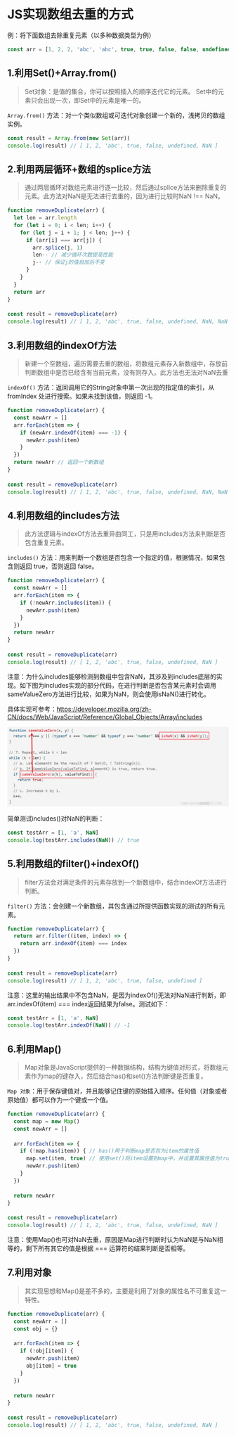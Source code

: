 # JS实现数组去重的方式

例：将下面数组去除重复元素（以多种数据类型为例）

```javascript
const arr = [1, 2, 2, 'abc', 'abc', true, true, false, false, undefined, undefined, NaN, NaN]

```

## 1.利用Set()+Array.from()

> Set对象：是值的集合，你可以按照插入的顺序迭代它的元素。 Set中的元素只会出现一次，即Set中的元素是唯一的。

```Array.from()``` 方法：对一个类似数组或可迭代对象创建一个新的，浅拷贝的数组实例。

```javascript
const result = Array.from(new Set(arr))
console.log(result) // [ 1, 2, 'abc', true, false, undefined, NaN ]

```

## 2.利用两层循环+数组的splice方法

> 通过两层循环对数组元素进行逐一比较，然后通过splice方法来删除重复的元素。此方法对NaN是无法进行去重的，因为进行比较时NaN !== NaN。

```javascript
function removeDuplicate(arr) {
  let len = arr.length
  for (let i = 0; i < len; i++) {
    for (let j = i + 1; j < len; j++) {
      if (arr[i] === arr[j]) {
        arr.splice(j, 1)
        len-- // 减少循环次数提高性能
        j-- // 保证j的值自加后不变
      }
    }
  }
  return arr
}

const result = removeDuplicate(arr)
console.log(result) // [ 1, 2, 'abc', true, false, undefined, NaN, NaN ]

```

## 3.利用数组的indexOf方法

> 新建一个空数组，遍历需要去重的数组，将数组元素存入新数组中，存放前判断数组中是否已经含有当前元素，没有则存入。此方法也无法对NaN去重

```indexOf()``` 方法：返回调用它的String对象中第一次出现的指定值的索引，从 fromIndex 处进行搜索。如果未找到该值，则返回 -1。

```javascript
function removeDuplicate(arr) {
  const newArr = []
  arr.forEach(item => {
    if (newArr.indexOf(item) === -1) {
      newArr.push(item)
    }
  })
  return newArr // 返回一个新数组
}

const result = removeDuplicate(arr)
console.log(result) // [ 1, 2, 'abc', true, false, undefined, NaN, NaN ]

```

## 4.利用数组的includes方法

> 此方法逻辑与indexOf方法去重异曲同工，只是用includes方法来判断是否包含重复元素。

```includes()``` 方法：用来判断一个数组是否包含一个指定的值，根据情况，如果包含则返回 true，否则返回 false。

```javascript
function removeDuplicate(arr) {
  const newArr = []
  arr.forEach(item => {
    if (!newArr.includes(item)) {
      newArr.push(item)
    }
  })
  return newArr
}

const result = removeDuplicate(arr)
console.log(result) // [ 1, 2, 'abc', true, false, undefined, NaN ]

```

注意：为什么includes能够检测到数组中包含NaN，其涉及到includes底层的实现。如下图为includes实现的部分代码，在进行判断是否包含某元素时会调用sameValueZero方法进行比较，如果为NaN，则会使用isNaN()进行转化。

具体实现可参考：https://developer.mozilla.org/zh-CN/docs/Web/JavaScript/Reference/Global_Objects/Array/includes

![distinct-01.png](./images/distinct-01.png)

简单测试includes()对NaN的判断：

```javascript
const testArr = [1, 'a', NaN]
console.log(testArr.includes(NaN)) // true

```

## 5.利用数组的filter()+indexOf()

> filter方法会对满足条件的元素存放到一个新数组中，结合indexOf方法进行判断。

```filter()``` 方法：会创建一个新数组，其包含通过所提供函数实现的测试的所有元素。

```javascript
function removeDuplicate(arr) {
  return arr.filter((item, index) => {
    return arr.indexOf(item) === index
  })
}

const result = removeDuplicate(arr)
console.log(result) // [ 1, 2, 'abc', true, false, undefined ]

```

注意：这里的输出结果中不包含NaN，是因为indexOf()无法对NaN进行判断，即arr.indexOf(item) === index返回结果为false。测试如下：

```javascript
const testArr = [1, 'a', NaN]
console.log(testArr.indexOf(NaN)) // -1

```

## 6.利用Map()

> Map对象是JavaScript提供的一种数据结构，结构为键值对形式，将数组元素作为map的键存入，然后结合has()和set()方法判断键是否重复。

```Map 对象```：用于保存键值对，并且能够记住键的原始插入顺序。任何值（对象或者原始值）都可以作为一个键或一个值。

```javascript
function removeDuplicate(arr) {
  const map = new Map()
  const newArr = []

  arr.forEach(item => {
    if (!map.has(item)) { // has()用于判断map是否包为item的属性值
      map.set(item, true) // 使用set()将item设置到map中，并设置其属性值为true
      newArr.push(item)
    }
  })

  return newArr
}

const result = removeDuplicate(arr)
console.log(result) // [ 1, 2, 'abc', true, false, undefined, NaN ]

```

注意：使用Map()也可对NaN去重，原因是Map进行判断时认为NaN是与NaN相等的，剩下所有其它的值是根据 === 运算符的结果判断是否相等。

## 7.利用对象

> 其实现思想和Map()是差不多的，主要是利用了对象的属性名不可重复这一特性。

```javascript
function removeDuplicate(arr) {
  const newArr = []
  const obj = {}

  arr.forEach(item => {
    if (!obj[item]) {
      newArr.push(item)
      obj[item] = true
    }
  })

  return newArr
}

const result = removeDuplicate(arr)
console.log(result) // [ 1, 2, 'abc', true, false, undefined, NaN ]

```